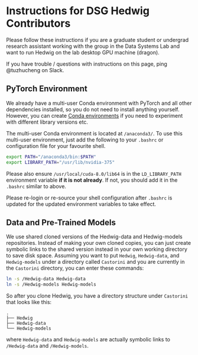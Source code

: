# Instructions for DSG Hedwig Contributors

Please follow these instructions if you are a graduate student or undergrad research assistant working with the group
in the Data Systems Lab and want to run Hedwig on the lab desktop GPU machine (dragon).

If you have trouble / questions with instructions on this page, ping @tuzhucheng on Slack.

## PyTorch Environment

We already have a multi-user Conda environment with PyTorch and all other dependencies installed, so you do not need to
install anything yourself. However, you can create [Conda environments](https://conda.io/docs/user-guide/tasks/manage-environments.html)
if you need to experiment with different library versions etc.

The multi-user Conda environment is located at `/anaconda3/`.
To use this multi-user environment, just add the following to your `.bashrc` or configuration file for your favourite shell.

```bash
export PATH="/anaconda3/bin:$PATH"
export LIBRARY_PATH="/usr/lib/nvidia-375"
```

Please also ensure `/usr/local/cuda-8.0/lib64` is in the `LD_LIBRARY_PATH` environment variable **if it is not already**.
If not, you should add it in the `.bashrc` similar to above.

Please re-login or re-source your shell configuration after `.bashrc` is updated for the updated environment variables
to take effect.

## Data and Pre-Trained Models

We use shared cloned versions of the Hedwig-data and Hedwig-models repositories.
Instead of making your own cloned copies, you can just create symbolic links to the shared version instead
in your own working directory to save disk space. Assuming you want to put `Hedwig`, `Hedwig-data`, and `Hedwig-models`
under a directory called `Castorini` and you are currently in the `Castorini` directory, you can enter these commands:

```bash
ln -s /Hedwig-data Hedwig-data
ln -s /Hedwig-models Hedwig-models
```

So after you clone Hedwig, you have a directory structure under `Castorini` that looks like this:

```
.
├── Hedwig
├── Hedwig-data
└── Hedwig-models
```

where `Hedwig-data` and `Hedwig-models` are actually symbolic links to `/Hedwig-data` and `/Hedwig-models`.

